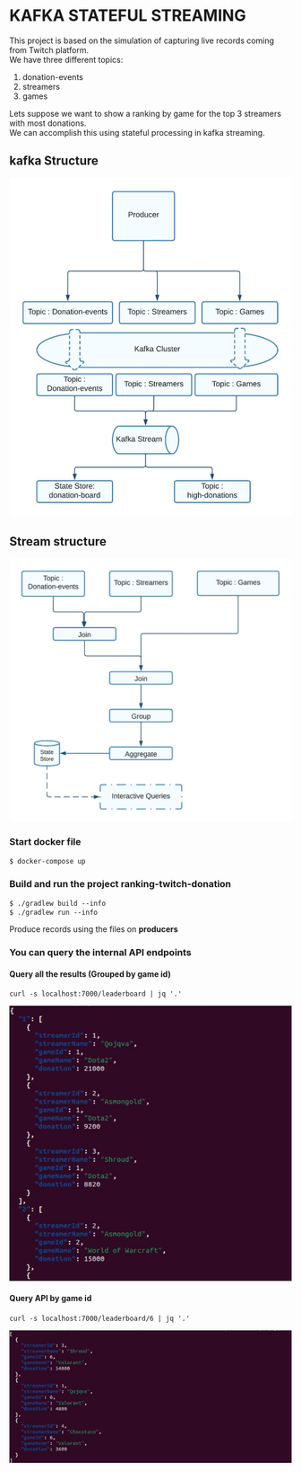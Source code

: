 # KAFKA STATEFUL STREAMING

This project is based on the simulation of capturing live records coming from Twitch platform. <br>
We have three different topics:

1. donation-events
2. streamers
3. games

Lets suppose we want to show a ranking by game for the top 3 streamers with most donations. <br>
We can accomplish this using stateful processing in kafka streaming.

## kafka Structure

![Kafka structure](./assets/KafkaStructure.jpeg)

## Stream structure

![Stream structure](./assets/KafkaStream.jpeg)

### Start docker file

```
$ docker-compose up
```

### Build and run the project ranking-twitch-donation

```
$ ./gradlew build --info
$ ./gradlew run --info
```

Produce records using the files on **producers** <br>

### You can query the internal API endpoints

#### Query all the results (Grouped by game id)

```
curl -s localhost:7000/leaderboard | jq '.'
```

![All results](./assets/allResults.jpg)

#### Query API by game id

```
curl -s localhost:7000/leaderboard/6 | jq '.'
```

![All results](./assets/resultsById.jpg)
